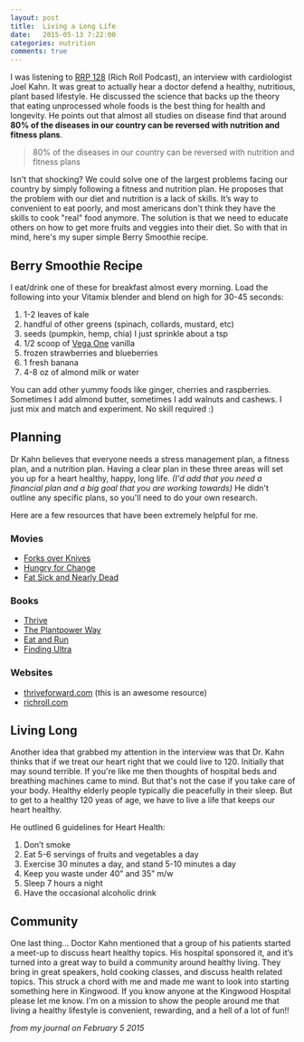 ```yaml
---
layout: post
title:  Living a Long Life
date:   2015-05-13 7:22:00
categories: nutrition
comments: true
---
```

I was listening to [RRP 128](http://www.richroll.com/podcast/is-butter-really-back-heart-to-heart-with-cardiologist-joel-kahn-md-rrp-128/) (Rich Roll Podcast), an interview with cardiologist Joel Kahn.  It was great to actually hear a doctor defend a healthy, nutritious, plant based lifestyle. He discussed the science that backs up the theory that eating unprocessed whole foods is the best thing for health and longevity. He points out that almost all studies on disease find that around **80% of the diseases in our country can be reversed with nutrition and fitness plans**.

> 80% of the diseases in our country can be reversed with nutrition and fitness plans

Isn't that shocking?  We could solve one of the largest problems facing our country by simply following a fitness and nutrition plan. He proposes that the problem with our diet and nutrition is a lack of skills.  It’s way to convenient to eat poorly, and most americans don't think they have the skills to cook "real" food anymore. The solution is that we need to educate others on how to get more fruits and veggies into their diet. So with that in mind, here's my super simple Berry Smoothie recipe.

## Berry Smoothie Recipe

I eat/drink one of these for breakfast almost every morning.  Load the following into your Vitamix blender and blend on high for 30-45 seconds:

1. 1-2 leaves of kale
2. handful of other greens (spinach, collards, mustard, etc)
3. seeds (pumpkin, hemp, chia) I just sprinkle about a tsp
4. 1/2 scoop of [Vega One](http://myvega.com/product/protein-greens/) vanilla
5. frozen strawberries and blueberries
6. 1 fresh banana
7. 4-8 oz of almond milk or water

You can add other yummy foods like ginger, cherries and raspberries.  Sometimes I add almond butter, sometimes I add walnuts and cashews.  I just mix and match and experiment.  No skill required :)

## Planning

Dr Kahn believes that everyone needs a stress management plan, a fitness plan, and a nutrition plan.  Having a clear plan in these three areas will set you up for a heart healthy, happy, long life. _(I'd add that you need a financial plan and a big goal that you are working towards)_  He didn't outline any specific plans, so you'll need to do your own research.  

Here are a few resources that have been extremely helpful for me.

### Movies

- [Forks over Knives](https://www.youtube.com/watch?v=F-OzTWY2J8E)
- [Hungry for Change](https://www.youtube.com/watch?v=3MvAM97VDE8)
- [Fat Sick and Nearly Dead](https://www.youtube.com/watch?v=LRtSo-YpWbk)


### Books

- [Thrive](http://amzn.com/0738212547)
- [The Plantpower Way](http://amzn.com/1583335870)
- [Eat and Run](http://amzn.com/0544002318)
- [Finding Ultra](http://amzn.com/0307952207)


### Websites

- [thriveforward.com](http://thriveforward.com/) (this is an awesome resource)
- [richroll.com](http://richroll.com)

## Living Long

Another idea that grabbed my attention in the interview was that Dr. Kahn thinks that if we treat our heart right that we could live to 120.  Initially that may sound terrible.  If you're like me then thoughts of hospital beds and breathing machines came to mind.  But that's not the case if you take care of your body. Healthy elderly people typically die peacefully in their sleep.  But to get to a healthy 120 yeas of age, we have to live a life that keeps our heart healthy.

He outlined 6 guidelines for Heart Health:

1. Don’t smoke
2. Eat 5-6 servings of fruits and vegetables a day
3. Exercise 30 minutes a day, and stand 5-10 minutes a day
4. Keep you waste under 40” and 35” m/w
5. Sleep 7 hours a night
6. Have the occasional alcoholic drink


## Community

One last thing... Doctor Kahn mentioned that a group of his patients started a meet-up to discuss heart healthy topics. His hospital sponsored it, and it’s turned into a great way to build a community around healthy living.  They bring in great speakers, hold cooking classes, and discuss health related topics. This struck a chord with me and made me want to look into starting something here in Kingwood. If you know anyone at the Kingwood Hospital please let me know.  I'm on a mission to show the people around me that living a healthy lifestyle is convenient, rewarding, and a hell of a lot of fun!!


_from my journal on February 5 2015_
